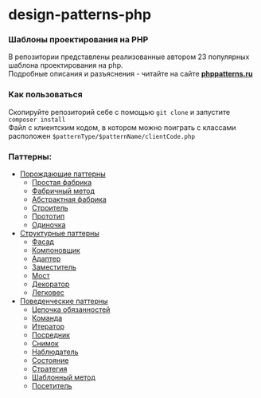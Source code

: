 # design-patterns-php

### Шаблоны проектирования на PHP
В репозитории представлены реализованные автором 23 популярных шаблона проектирования на php.<br/>
Подробные описания и разъяснения - читайте на сайте **[phppatterns.ru](http://phppatterns.ru)**

### Как пользоваться
Скопируйте репозиторий себе с помощью ```git clone``` и запустите ```composer install```<br/>
Файл с клиентским кодом, в котором можно поиграть с классами расположен ```$patternType/$patternName/clientCode.php```

### Паттерны:
* [Порождающие паттерны](https://github.com/gmarv1n/design-patterns-php/tree/master/Creational)
    * [Простая фабрика](https://github.com/gmarv1n/design-patterns-php/tree/master/Creational/SimpleFactory)
    * [Фабричный метод](https://github.com/gmarv1n/design-patterns-php/tree/master/Creational/FactoryMethod)
    * [Абстрактная фабрика](https://github.com/gmarv1n/design-patterns-php/tree/master/Creational/AbstractFactory)
    * [Строитель](https://github.com/gmarv1n/design-patterns-php/tree/master/Creational/Builder)
    * [Прототип](https://github.com/gmarv1n/design-patterns-php/tree/master/Creational/Prototype)
    * [Одиночка](https://github.com/gmarv1n/design-patterns-php/tree/master/Creational/Singleton)
* [Структурные паттерны](https://github.com/gmarv1n/design-patterns-php/tree/master/Structural)
    * [Фасад](https://github.com/gmarv1n/design-patterns-php/tree/master/Structural/Facade)
    * [Компоновщик](https://github.com/gmarv1n/design-patterns-php/tree/master/Structural/Composite)
    * [Адаптер](https://github.com/gmarv1n/design-patterns-php/tree/master/Structural/Adapter)
    * [Заместитель](https://github.com/gmarv1n/design-patterns-php/tree/master/Structural/Proxy)
    * [Мост](https://github.com/gmarv1n/design-patterns-php/tree/master/Structural/Bridge)
    * [Декоратор](https://github.com/gmarv1n/design-patterns-php/tree/master/Structural/Decorator)
    * [Легковес](https://github.com/gmarv1n/design-patterns-php/tree/master/Structural/Flyweight)
* [Поведенческие паттерны](https://github.com/gmarv1n/design-patterns-php/tree/master/Beahvioural)
    * [Цепочка обязанностей](https://github.com/gmarv1n/design-patterns-php/tree/master/Behavioural/ChainOfResponsibillity)
    * [Команда](https://github.com/gmarv1n/design-patterns-php/tree/master/Behavioural/Command)
    * [Итератор](https://github.com/gmarv1n/design-patterns-php/tree/master/Behavioural/Iterator)
    * [Посредник](https://github.com/gmarv1n/design-patterns-php/tree/master/Behavioural/Mediator)
    * [Снимок](https://github.com/gmarv1n/design-patterns-php/tree/master/Behavioural/Memento)
    * [Наблюдатель](https://github.com/gmarv1n/design-patterns-php/tree/master/Behavioural/Observer)
    * [Состояние](https://github.com/gmarv1n/design-patterns-php/tree/master/Behavioural/State)
    * [Стратегия](https://github.com/gmarv1n/design-patterns-php/tree/master/Behavioural/Strategy)
    * [Шаблонный метод](https://github.com/gmarv1n/design-patterns-php/tree/master/Behavioural/TemplateMethod)
    * [Посетитель](https://github.com/gmarv1n/design-patterns-php/tree/master/Behavioural/Visitor)
